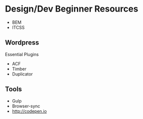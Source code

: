 # Design/Dev Beginner Resources

- BEM
- ITCSS

## Wordpress

Essential Plugins

- ACF
- Timber
- Duplicator

## Tools

- Gulp
- Browser-sync
- http://codepen.io
